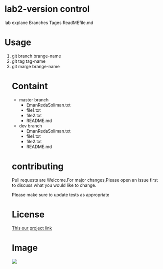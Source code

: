 <h1>lab2-version control</h1>
<p>lab explane Branches Tages ReadMEfile.md</p>

<h1>Usage</h1>

  <ol>
    <li>git branch brange-name</li>
    <li>git tag tag-name</li>
    <li>git marge brange-name</li>
  
<h1>Containt</h1>
  <ul>
<li>master branch
    <ul>
    <EmanRedaSoliman.txt>
      <li>EmanRedaSoliman.txt</li>
      <li>file1.txt</li>
      <li>file2.txt</li>
     <li>README.md</li>
      </ul>
  </li>
 <li>dev branch
    <ul>
    <EmanRedaSoliman.txt>
      <li>EmanRedaSoliman.txt</li>
      <li>file1.txt</li>
      <li>file2.txt</li>
     <li>README.md</li>
      </ul>
  </li>
   
  
</ul>
  <h1>contributing</h1>
 <div>
  Pull requests are Welcome.For major changes,Please open an issue first to discuss what you would like to change.
  <p>Please make sure to update tests as appropriate</p>
</div>

  
 
<h1>License</h1>
<a href="https://github.com/emansoliman/EmanRedae-NewRepo.git">This our project link</a> 

<h1>Image</h1>
<img src="https://www.theverge.com/2019/5/6/18531222/hacker-data-theft-ransom-stolen-git-code-bitcoin">
  
